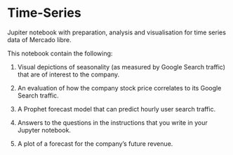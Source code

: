 # Time-Series
Jupiter notebook with preparation, analysis and visualisation for time series data of Mercado libre.

This notebook contain the following:

1. Visual depictions of seasonality (as measured by Google Search traffic) that are of interest to the company.

2. An evaluation of how the company stock price correlates to its Google Search traffic.

3. A Prophet forecast model that can predict hourly user search traffic.

4. Answers to the questions in the instructions that you write in your Jupyter notebook.

5. A plot of a forecast for the company’s future revenue.
